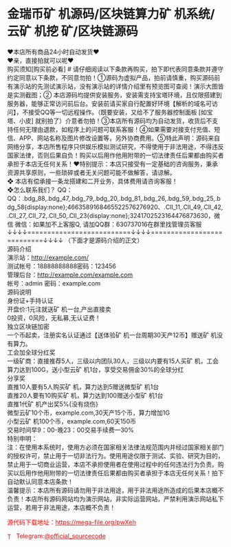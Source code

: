 # 金瑞币矿 机源码/区块链算力矿 机系统/云矿 机挖 矿/区块链源码

❤本店所有商品24小时自动发货❤<br>❤亲，直接拍就可以呢❤<br>购买须知[购买前必看] # 请仔细阅读以下条款再购买，拍下即代表同意条款并遵守约定同意以下条款，不同意勿拍！①源码为虚拟产品，拍前请慎重，购买源码前有演示站的先测试演示站，没有演示站的详情介绍里有预览图可查阅！演示大图皆是实测截图；② 本店源码均提供安装服务，安装需支持宝塔环境，且仅限搭建到服务器，能够正常访问前后台。安装前请买家自行配置好环境【解析的域名可访问】，不接受QQ等一切远程操作。（既要安装，又给不了服务器控制面板 [如宝塔、小皮] 就别拍了）介意者勿拍！③本店所有源码均为自动发货，收货后不支持任何无理由退款，如程序上的问题可联系客服！④如果需要对接支付充值、短信、APP、网站名称及图片修改设置等，另外协商费用。⑤特此声明：源码来自网络分享，本店所售程序只供娱乐模拟测试研究，不得使用于非法用途，不得违反国家法律，否则后果自负！购买以后用作他用附带的一切法律责任后果都由购买者承担于本店无任何关系！❤特别提示：本店只接受有一定基础的咨询服务，秉承资源共享原则，一些琐碎或者无关问题可能不做解答，请谅解。<br>❖ 本店有偿承接一条龙搭建和二开业务，具体费用请咨询客服！<br>❖怎么联系我们？                                                                          QQ： QQ：.bdg_88,.bdg_47,.bdg_79,.bdg_20,.bdg_81,.bdg_26,.bdg_59,.bdg_25,.bdg_58{display:none};4663589168465522576276920、.ClI_11,.ClI_49,.ClI_42,.ClI_27,.ClI_72,.ClI_50,.ClI_23{display:none};3241702523164476873630，微信 微信：如果加不上客服Q, 请加QQ群：630737016在群里找管理员客服<br>↓↓↓↓==========================↓↓↓↓===========================↓↓↓↓   （下面才是源码介绍的正文）<br>源码介绍<br>演示站：http://example.com/<br>测试帐号：18888888888密码：123456<br>管理后台：http://example.com/example.com<br>帐号：admin 密码：example.com<br>源码说明<br>身份证+手持认证<br>开盘价:1元注就送矿 机一台,产出直接卖<br>0投资，0风险，无私募,无认证费！<br>独立区块链加密<br>一个币起卖，注册实名认证通过【送体验矿 机一台周期30天产12币】赠送矿 机没有算力。<br>工会加全球分红奖<br>一级矿商：直接推荐5人，三级以内团队30人，三级以内要有15人买矿 机，工会算力达到100G，送小型云矿 机1台，享受交易佣金30%的全球分红<br>分享奖<br>直推10人要有5人购买矿 机，算力达到5赠送微型矿 机1台<br>直推20人要有10购买矿 机，算力达到100赠送小型矿 机1台<br>直推1代矿 机产出奖5%{没有烧伤}<br>微型云矿10个币，example.com,30天产15个币，算力增加1G<br>小型云矿 机100个币，example.com,60天150币<br>交易时间早9：00-晚23：00交易手续费—30%<br>特别申明：<br>注：在使用本系统时，使用方必须在国家相关法律法规范围内并经过国家相关部门的授权许可，禁止用于一切非法行为。使用用途仅限于测试、实验、研究为目的，禁止用于一切商业运营，本店不承担使用者在使用过程中的任何违法行为负责。购买以后用作他用附带的一切法律责任后果都由购买者承担于本店无任何关系！拍下自动默认同意本店条款！<br>温馨提示：本店所有源码请勿用于非法用途，用于非法用途所造成的后果本店概不负责！本店所有源码网站均为演示网站，非实际运营网站，严禁利用演示网站私下运营，若用于非法用途，本店概不负责！<br>


<p style="color: red;">源代码下载地址：<a href="https://mega-file.org/pwXeh" style="color: red;">https://mega-file.org/pwXeh</a></p><p style="color: red;"><img src="https://cdn-icons-png.flaticon.com/512/2111/2111646.png" alt="Telegram Icon" style="width: 16px; vertical-align: middle; margin-right: 5px;">Telegram:<a href="https://t.me/official_sourcecode" style="color: red;">@official_sourcecode</a></p>